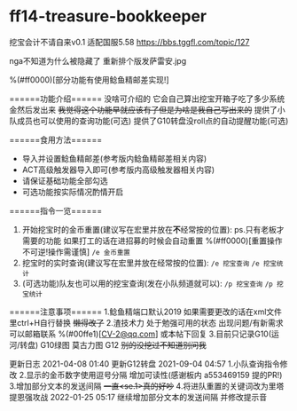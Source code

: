 # ff14-treasure-bookkeeper
挖宝会计不请自来v0.1 适配国服5.58
https://bbs.tggfl.com/topic/127

nga不知道为什么被隐藏了 重新排个版发萨雷安.jpg 

%(#ff0000)[部分功能有使用鲶鱼精邮差实现!]

======功能介绍======
没啥可介绍的 它会自己算出挖宝开箱子吃了多少系统金然后发出来
~~我觉得这个功能早就应该有了但是为啥是我自己写出来的~~
提供了小队成员也可以使用的查询功能(可选)
提供了G10转盘没roll点的自动提醒功能(可选)


======食用方法======
- 导入并设置鲶鱼精邮差(参考版内鲶鱼精邮差相关内容)
- ACT高级触发器导入即可(参考版内高级触发器相关内容)
- 请保证基础功能全部勾选
- 可选功能按实际情况酌情开启

======指令一览======
1. 开始挖宝时的金币重置(建议写在宏里并放在**不**经常按的位置):
    ps.只有老板才需要的功能 如果打工的话在进招募的时候会自动重置   %(#ff0000)[重置操作不可逆!操作需谨慎]
```/e 金币重置```
2. 挖宝时的实时查询(建议写在宏里并放在经常按的位置):
```/e 挖宝查询```
```/e 挖宝统计```
3. (可选功能)队友也可以用的挖宝查询(发在小队频道就可以):
```/p 挖宝查询```
```/p 挖宝统计```

======注意事项======
1.鲶鱼精端口默认2019 如果需要更改的话在xml文件里ctrl+H自行替换 ~~懒得改了~~
2.渣技术力 处于勉强可用的状态  出现问题/有新需求可以邮箱联系 %(#00ffe1)[CV-2@qq.com] 或本帖下回复
3.目前只记录G10(运河/转盘) G10绿图 莫古力图 G12  ~~别的没挖过不知道别问我~~


更新日志
2021-04-08 01:40
更新G12转盘
2021-09-04 04:57
1.小队查询指令修改
2.显示的金币数字使用逗号分隔 增加可读性(感谢板内 a553469159 提的PR!)
3.增加部分文本的发送间隔 ~~一直<se.1>真的好吵~~
4.将进队重置的关键词改为里塔提恩强攻战
2022-01-25 05:17
继续增加部分文本的发送间隔 并修改提示音
